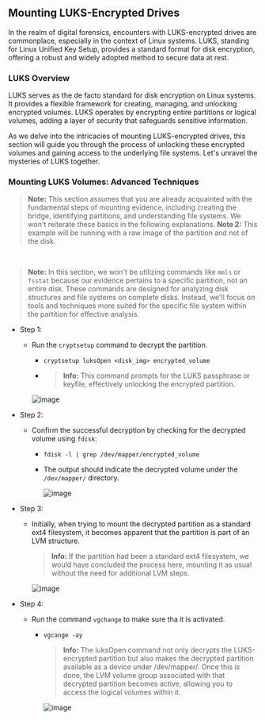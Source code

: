 ## Mounting LUKS-Encrypted Drives

In the realm of digital forensics, encounters with LUKS-encrypted drives are commonplace, especially in the context of Linux systems. LUKS, standing for Linux Unified Key Setup, provides a standard format for disk encryption, offering a robust and widely adopted method to secure data at rest.

### LUKS Overview

LUKS serves as the de facto standard for disk encryption on Linux systems. It provides a flexible framework for creating, managing, and unlocking encrypted volumes. LUKS operates by encrypting entire partitions or logical volumes, adding a layer of security that safeguards sensitive information.

As we delve into the intricacies of mounting LUKS-encrypted drives, this section will guide you through the process of unlocking these encrypted volumes and gaining access to the underlying file systems. Let's unravel the mysteries of LUKS together.

### Mounting LUKS Volumes: Advanced Techniques
> **Note:** This section assumes that you are already acquainted with the fundamental steps of mounting evidence, including creating the bridge, identifying partitions, and understanding file systems. We won't reiterate these basics in the following explanations.
> **Note 2:** This example will be running with a raw image of the partition and not of the disk.

&nbsp;
&nbsp;
&nbsp;

> **Note:** In this section, we won't be utilizing commands like `mmls` or `fsstat` because our evidence pertains to a specific partition, not an entire disk. These commands are designed for analyzing disk structures and file systems on complete disks. Instead, we'll focus on tools and techniques more suited for the specific file system within the partition for effective analysis.


- Step 1:
  - Run the `cryptsetup` command to decrypt the partition.
    -  `cryptsetup luksOpen <disk_img> encrypted_volume`
    -  > **Info:**    This command prompts for the LUKS passphrase or keyfile, effectively unlocking the encrypted partition.
       
      ![image](https://github.com/JESUSAMM/Unraveling-the-Enigma-of-Mounting-Dead-Forensic-Evidence/assets/149633912/91e1190f-688a-4fdc-9947-fa39170fed45)

- Step 2:
  - Confirm the successful decryption by checking for the decrypted volume using `fdisk`:
    - `fdisk -l | grep /dev/mapper/encrypted_volume`
    -    The output should indicate the decrypted volume under the `/dev/mapper/` directory.
      
           ![image](https://github.com/JESUSAMM/Unraveling-the-Enigma-of-Mounting-Dead-Forensic-Evidence/assets/149633912/9e42d361-454f-43fd-83fd-8ab99fb9c4ab)


- Step 3:
  - Initially, when trying to mount the decrypted partition as a standard ext4 filesystem, it becomes apparent that the partition is part of an LVM structure.
      > **Info:** If the partition had been a standard ext4 filesystem, we would have concluded the process here, mounting it as usual without the need for additional LVM steps.

     ![image](https://github.com/JESUSAMM/Unraveling-the-Enigma-of-Mounting-Dead-Forensic-Evidence/assets/149633912/74dde9c3-b63b-4a3b-b80f-609d67292076)

- Step 4:
  - Run the command `vgchange` to make sure tha  it is activated.
    - `vgcange -ay`
      > **Info:**  The luksOpen command not only decrypts the LUKS-encrypted partition but also makes the decrypted partition available as a device under /dev/mapper/. Once this is done, the LVM volume group associated with that decrypted partition becomes active, allowing you to access the logical volumes within it.
      
      ![image](https://github.com/JESUSAMM/Unraveling-the-Enigma-of-Mounting-Dead-Forensic-Evidence/assets/149633912/441afae4-12b7-41af-b098-8b60e8dd4065)

 

